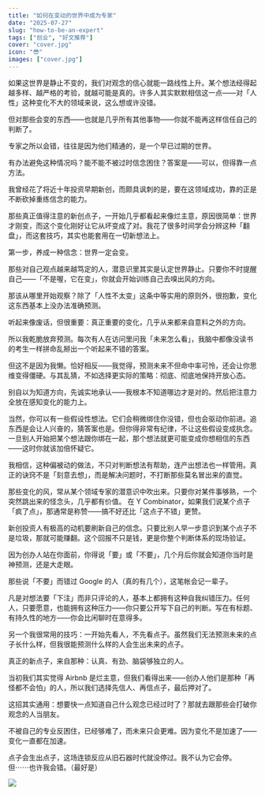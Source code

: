 ```yaml
---
title: "如何在变动的世界中成为专家"
date: "2025-07-27"
slug: "how-to-be-an-expert"
tags: ["创业", "好文推荐"]
cover: "cover.jpg"
icon: "😎"
images: ["cover.jpg"]
---
```

如果这世界是静止不变的，我们对观念的信心就能一路线性上升。某个想法经得起越多样、越严格的考验，就越可能是真的。许多人其实默默相信这一点——对「人性」这种变化不大的领域来说，这么想或许没错。



但对那些会变的东西——也就是几乎所有其他事物——你就不能再这样信任自己的判断了。



专家之所以会错，往往是因为他们精通的，是一个早已过期的世界。



有办法避免这种情况吗？能不能不被过时信念困住？答案是——可以，但得靠一点方法。



我曾经花了将近十年投资早期新创，而颇具讽刺的是，要在这领域成功，靠的正是不断砍掉重练信念的能力。



那些真正值得注意的新创点子，一开始几乎都看起来像烂主意，原因很简单：世界才刚变，而这个变化刚好让它从坏变成了对。我花了很多时间学会分辨这种「翻盘」，而这套技巧，其实也能套用在一切新想法上。



第一步，养成一种信念：世界一定会变。



那些对自己观点越来越笃定的人，潜意识里其实是认定世界静止。只要你不时提醒自己——「不是喔，它在变」，你就会开始训练自己去嗅出风的方向。



那该从哪里开始观察？除了「人性不太变」这条中等实用的原则外，很抱歉，变化这东西基本上没办法准确预测。



听起来像废话，但很重要：真正重要的变化，几乎从来都来自意料之外的方向。



所以我乾脆放弃预测。每次有人在访问里问我「未来怎么看」，我脑中都像没读书的考生一样拼命乱掰出一个听起来不错的答案。



但这不是因为我懒。恰好相反——我觉得，预测未来不但命中率可怜，还会让你思维变得僵硬。与其乱猜，不如选择更实际的策略：彻底、彻底地保持开放心态。



别自以为知道方向，先诚实地承认——我根本不知道哪边才是对的。然后把注意力全放在感知变化的能力上。



当然，你可以有一些假设性想法。它们会稍微绑住你没错，但也会驱动你前进。追东西是会让人兴奋的，猜答案也是。但你得非常有纪律，不让这些假设变成执念。
一旦别人开始把某个想法跟你绑在一起，那个想法就更可能变成你想相信的东西——这时你就该加倍怀疑它。



我相信，这种偏被动的做法，不只对判断想法有帮助，连产出想法也一样管用。真正的诀窍不是「刻意去想」，而是解决问题时，不打断那些莫名冒出来的直觉。



那些变化的风，常从某个领域专家的潜意识中吹出来。只要你对某件事够熟，一个突然跳出来的怪念头，几乎都有价值。
在 Y Combinator，如果我们说某个点子「疯了点」，那通常是称赞——搞不好还比「这点子不错」更赞。



新创投资人有极高的动机要刷新自己的信念。只要比别人早一步意识到某个点子不是垃圾，那就可能赚翻。这个回报不只是钱，更是你整个判断体系的现场验证。



因为创办人站在你面前，你得说「要」或「不要」，几个月后你就会知道你当时是神预测，还是大走眼。



那些说「不要」而错过 Google 的人（真的有几个），这笔帐会记一辈子。



凡是对想法要「下注」而非只评论的人，基本上都拥有这种自我纠错压力。任何人，只要愿意，也能拥有这种压力——你只要公开写下自己的判断。写在有标题、有持久性的地方——你会比闲聊时在意得多。



另一个我很常用的技巧：一开始先看人，不先看点子。虽然我们无法预测未来的点子长什么样，但我很能预测什么样的人会生出未来的点子。



真正的新点子，来自那种：认真、有劲、脑袋够独立的人。



当初我们其实觉得 Airbnb 是烂主意，但我们看得出来——创办人他们是那种「再怪都不会怕」的人，所以我们选择先信人、再信点子，最后押对了。



这招其实通用：想要快一点知道自己什么观念已经过时了？那就去跟那些会打破你观念的人当朋友。



不被自己的专业反困住，已经够难了，而未来只会更难。因为变化不是加速了——变化一直都在加速。



点子会生出点子，这场连锁反应从旧石器时代就没停过。我不认为它会停。
但⋯⋯也许我会错。（最好是）




![](https://prod-files-secure.s3.us-west-2.amazonaws.com/112d0858-5090-4d34-a606-b75eb8d65fd2/46476355-9cf3-4e99-9b7a-3531bc426380/1000202064.png?X-Amz-Algorithm=AWS4-HMAC-SHA256&X-Amz-Content-Sha256=UNSIGNED-PAYLOAD&X-Amz-Credential=ASIAZI2LB4663LII6GIR%2F20251024%2Fus-west-2%2Fs3%2Faws4_request&X-Amz-Date=20251024T223402Z&X-Amz-Expires=3600&X-Amz-Security-Token=IQoJb3JpZ2luX2VjEK%2F%2F%2F%2F%2F%2F%2F%2F%2F%2F%2FwEaCXVzLXdlc3QtMiJHMEUCIF1up47IINcaga5e7lYvJ7MRm%2Fx0RX4UnTsnBLEeh2%2F8AiEAzSx3Ke5hiukjyRTv36b7Kr5TXYjqqnwcDXPwIZpU5l0q%2FwMIaBAAGgw2Mzc0MjMxODM4MDUiDFENYiE16E%2Bc2Mo31yrcA%2FdH7PmZnYzGUmjc9%2Fdy%2FCkBuYodAhPmUwC554Y1rfQgWWsK4eg8I%2FKpJNhBjT4mwLagN64OT4YkmO1YvRJO8jwGTiqHzlZUdh2iAK4eleOKfNYU4gULM1cXbVnktSsYXCp%2FM9F%2BFtfdL%2FLHSdAjdAbyamVsttxBEDy0bnjuHoAwvywWnfPUSpX4lAoSvSO2x3gAWiKkegBbAY8zfxBbzd5%2BXb4nJ%2FDZIVSyQOJ8K%2FWJpJTTpfBJZeks7a1s6HqApa43XueqphLto7D2Oq4aibEn48ejGCn9VtAI5UteidGjlPmQO1mlKAxKv6LydwLiKKfS1dr5QZan%2BldtVQJEgrMvBA4f2sv3AfQK1AhB%2Fu9aYV5KTF4JlCNLR%2BUx574Q85VQMP2sUTlC3JLeb12%2FPU4wcszuLiFhj%2BqLByN3bVQZK3%2BIABNxFPaw7TyVkmF7dGskLZBNdiQyzpAozlmZMyugzxbXjJQq9O%2FvewoJcZ5szkbRIZ38sxqvDI7x8MqfSOKelOsSearselDZxZNfe1PuwLEN4Kqo7CZyDKVo%2BGkgvtlDpX0hccbeYXseQ%2Fat7JOkjaShHTa3j%2F9jFy0Bu3EvIto50ffk3%2BpBMKBTm4FwI8juKPP0KFtOHO9NMOv578cGOqUBh4f%2BzpO4ic4O6aJp1sGD2N4MRuElOu6Z65%2B7eWql4d4a%2FQRGHnLPvVKlX7n646jXxauT8VSpOlXy2KfIEtAe8XamZC9Cdi0Rgh%2FishqHA8Oh9yovVW5m%2BwYTe2tTb88KrAWnhrvMjSIdSjf5F75T6ANyr1%2F9zgE9OW%2FTYvbF6vJnQA%2FPiiPUM4PDxzf9kdKEN1H%2FXcGGkoJuKAGcI%2Bd3180YTjfl&X-Amz-Signature=088d4dfc1e6cb4941a80f12e3aa4614f18fd122bb43a0e26a55b25e74dec6b1b&X-Amz-SignedHeaders=host&x-amz-checksum-mode=ENABLED&x-id=GetObject)

